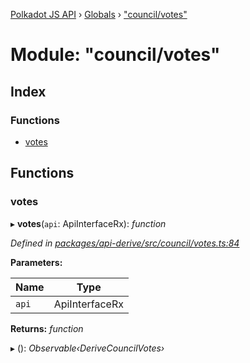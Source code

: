 [Polkadot JS API](../README.md) › [Globals](../globals.md) › ["council/votes"](_council_votes_.md)

# Module: "council/votes"

## Index

### Functions

* [votes](_council_votes_.md#votes)

## Functions

###  votes

▸ **votes**(`api`: ApiInterfaceRx): *function*

*Defined in [packages/api-derive/src/council/votes.ts:84](https://github.com/polkadot-js/api/blob/c7315ffb74/packages/api-derive/src/council/votes.ts#L84)*

**Parameters:**

Name | Type |
------ | ------ |
`api` | ApiInterfaceRx |

**Returns:** *function*

▸ (): *Observable‹DeriveCouncilVotes›*
